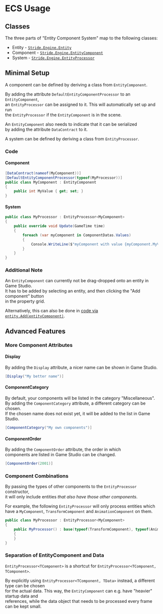 # ECS Usage

## Classes

The three parts of "Entity Component System" map to the following classes:

- Entity - [`Stride.Engine.Entity`](https://doc.stride3d.net/latest/en/api/Stride.Engine.Entity.html)
- Component - [`Stride.Engine.EntityComponent`](https://doc.stride3d.net/latest/en/api/Stride.Engine.EntityComponent.html)
- System - [`Stride.Engine.EntityProcessor`](https://doc.stride3d.net/latest/en/api/Stride.Engine.EntityProcessor.html)


## Minimal Setup

A component can be defined by deriving a class from `EntityComponent`.

By adding the attribute `DefaultEntityComponentProcessor` to an `EntityComponent`,  
an `EntityProcessor` can be assigned to it. This will automatically set up and run  
the `EntityProcessor` if the `EntityComponent` is in the scene.

An `EntityComponent` also needs to indicate that it can be serialized  
by adding the attribute `DataContract` to it.

A system can be defined by deriving a class from `EntityProcessor`. 


### Code

#### Component
```csharp
[DataContract(nameof(MyComponent))]
[DefaultEntityComponentProcessor(typeof(MyProcessor))]
public class MyComponent : EntityComponent
{
    public int MyValue { get; set; }
}
```

#### System
```csharp
public class MyProcessor : EntityProcessor<MyComponent>
{
    public override void Update(GameTime time)
    {
        foreach (var myComponent in ComponentDatas.Values)
        {
            Console.WriteLine($"myComponent with value {myComponent.MyValue} at {time.Total.TotalSeconds}");
        }
    }
}
```

### Additional Note
An `EntityComponent` can currently not be drag-dropped onto an entity in Game Studio.  
It has to be added by selecting an entity, and then clicking the "Add component" button  
in the property grid.

Alternatively, this can also be done in [code via `entity.Add(entityComponent)`](https://doc.stride3d.net/latest/en/api/Stride.Engine.Entity.html#Stride_Engine_Entity_Add_Stride_Engine_EntityComponent_).


## Advanced Features

### More Component Attributes

#### Display
By adding the `Display` attribute, a nicer name can be shown in Game Studio.
```csharp
[Display("My better name")]
```

#### ComponentCategory
By default, your components will be listed in the category "Miscellaneous".  
By adding the `ComponentCategory` attribute, a different category can be chosen.  
If the chosen name does not exist yet, it will be added to the list in Game Studio.  
```csharp
[ComponentCategory("My own components")]
```

#### ComponentOrder
By adding the `ComponentOrder` attribute, the order in which  
components are listed in Game Studio can be changed.  
```csharp
[ComponentOrder(2001)]
```


### Component Combinations
By passing the types of other components to the `EntityProcessor` constructor,  
it will only include entities _that also have those other components_.

For example, the following `EntityProcessor` will only process entities which  
have a `MyComponent`, `TransformComponent` and `AnimationComponent` on them.

```csharp
public class MyProcessor : EntityProcessor<MyComponent>
{
    public MyProcessor() : base(typeof(TransformComponent), typeof(AnimationComponent))
    {
    }
}
```


### Separation of EntityComponent and Data

`EntityProcessor<TComponent>` is a shortcut for `EntityProcessor<TComponent, TComponent>`.

By explicitly using `EntityProcessor<TComponent, TData>` instead, a different type can be chosen  
for the actual data. This way, the `EntityComponent` can e.g. have "heavier" startup data and  
references, while the data object that needs to be processed every frame can be kept small.
